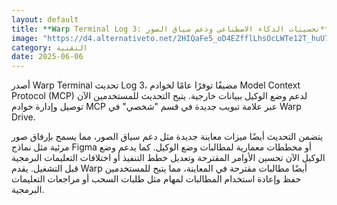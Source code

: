```yaml
---
layout: default
title: **Warp Terminal Log 3: تحسينات الذكاء الاصطناعي ودعم سياق الصور**
image: "https://d4.alternativeto.net/2HIQaFe5_oD4EZfflLhsOcLWTe12T_huU7eHyT38xJU/rs:fill:1520:760:0/g:ce:0:0/YWJzOi8vZGlzdC9jb250ZW50LzE3NDkxNjE5MTg2OTQucG5n.png"
category: التقنية
date: 2025-06-06
---
```


أصدر Warp Terminal تحديث Log 3، مضيفًا توفرًا عامًا لخوادم Model Context Protocol (MCP) لدعم وضع الوكيل ببيانات خارجية. يتيح التحديث للمستخدمين الآن توصيل وإدارة خوادم MCP عبر علامة تبويب جديدة في قسم "شخصي" في Warp Drive.

يتضمن التحديث أيضًا ميزات معاينة جديدة مثل دعم سياق الصور، مما يسمح بإرفاق صور مرئية مثل نماذج Figma أو مخططات معمارية لمطالبات وضع الوكيل. كما يدعم وضع الوكيل الآن تحسين الأوامر المقترحة وتعديل خطط التنفيذ أو اختلافات التعليمات البرمجية قبل التشغيل. يقدم Warp أيضًا مطالبات مقترحة في المعاينة، مما يتيح للمستخدمين حفظ وإعادة استخدام المطالبات لمهام مثل طلبات السحب أو مراجعات التعليمات البرمجية.
